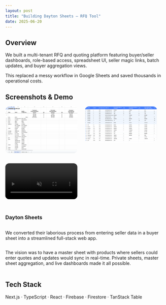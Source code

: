 ```yaml
---
layout: post
title: "Building Dayton Sheets — RFQ Tool"
date: 2025-06-20
---
```


<style>
/* Container for each section */
.block {
  display: flex;
  flex-wrap: wrap;
  gap: 24px;
  margin-bottom: 32px;
  align-items: flex-start;
}

/* Images/Videos */
.block img, .block video {
  flex: 1 1 300px;
  max-width: 45%;
  border-radius: 12px;
  object-fit: cover;
}

/* Text content */
.block .content {
  flex: 1 1 300px;
  display: flex;
  flex-direction: column;
  justify-content: center;
}

/* Optional: badges for tech stack */
.badge {
  display: inline-block;
  background-color: #eef2ff;
  color: #3730a3;
  padding: 2px 8px;
  border-radius: 999px;
  font-size: 0.8rem;
  margin-left: 4px;
  margin-bottom: 4px;
}
</style>

## Overview

We built a multi-tenant RFQ and quoting platform featuring buyer/seller dashboards, 
role-based access, spreadsheet UI, seller magic links, batch updates, and buyer aggregation views.  

This replaced a messy workflow in Google Sheets and saved thousands in operational costs.

## Screenshots & Demo

<div class="block">
  <img src="/assets/images/dayton/spreadsheet.png" alt="Original Spreadsheet">
  <img src="/assets/images/dayton/webapp.png" alt="Dayton Webapp">
</div>

<div class="block">
  <video src="/assets/images/dayton/demo.mov" autoplay muted controls></video>
  <div class="content">
    <h3>Dayton Sheets</h3>
    <p>
      We converted their laborious process from entering seller data in a buyer sheet into a streamlined full-stack web app.
    </p>
    <p>
      The vision was to have a master sheet with products where sellers could enter quotes and updates would sync in real-time. Private sheets, master sheet aggregation, and live dashboards made it all possible.
    </p>
  </div>
</div>

## Tech Stack

Next.js · TypeScript · React · Firebase · Firestore · TanStack Table

